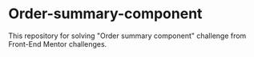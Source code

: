 # Order-summary-component
This repository for solving "Order summary component" challenge from Front-End Mentor challenges.

